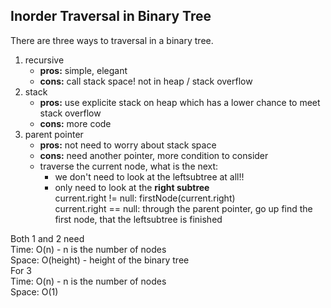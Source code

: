 ## Inorder Traversal in Binary Tree
There are three ways to traversal in a binary tree.<br>
1. recursive<br>
    - **pros:** simple, elegant
    - **cons:** call stack space! not in heap / stack overflow
2. stack<br>
    - **pros:** use explicite stack on heap which has a lower chance to meet stack overflow
    - **cons:** more code
3. parent pointer<br>
    - **pros:** not need to worry about stack space
    - **cons:** need another pointer, more condition to consider
    - traverse the current node, what is the next:
        - we don't need to look at the leftsubtree at all!!
        - only need to look at the **right subtree**<br>
            current.right != null:
                firstNode(current.right)<br>
            current.right == null:
                through the parent pointer, go up find the first node, that the leftsubtree is finished

Both 1 and 2 need<br>
Time: O(n) - n is the number of nodes<br>
Space: O(height) - height of the binary tree<br>
For 3<br>
Time: O(n) - n is the number of nodes<br>
Space: O(1)